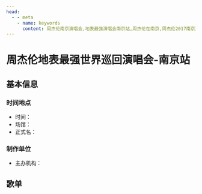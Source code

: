 ```yaml
---
head:
  - - meta
    - name: keywords
      content: 周杰伦南京演唱会,地表最强演唱会南京站,周杰伦在南京,周杰伦2017南京演唱会
---
```


# 周杰伦地表最强世界巡回演唱会-南京站

## 基本信息

### 时间地点
- 时间：
- 场馆：
- 正式名：

### 制作单位
- 主办机构：

## 歌单